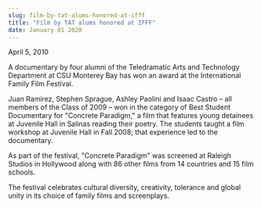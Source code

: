 ```yaml
---
slug: film-by-tat-alums-honored-at-ifff
title: "Film by TAT alums honored at IFFF"
date: January 01 2020
---
```


 
<p>April 5, 2010</p>
<p>
  A documentary by four alumni of the Teledramatic Arts and Technology
  Department at CSU Monterey Bay has won an award at the International Family
  Film Festival.
</p>
<p>
  Juan Ramirez, Stephen Sprague, Ashley Paolini and Isaac Castro – all members
  of the Class of 2009 – won in the category of Best Student Documentary for
  "Concrete Paradigm," a film that features young detainees at Juvenile Hall in
  Salinas reading their poetry. The students taught a film workshop at Juvenile
  Hall in Fall 2008; that experience led to the documentary.
</p>
<p>
  As part of the festival, "Concrete Paradigm" was screened at Raleigh Studios
  in Hollywood along with 86 other films from 14 countries and 15 film schools.
</p>
<p>
  The festival celebrates cultural diversity, creativity, tolerance and global
  unity in its choice of family films and screenplays.
</p>
 
